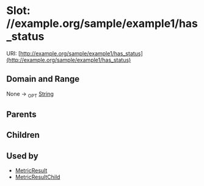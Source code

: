 
# Slot: //example.org/sample/example1/has_status




URI: [http://example.org/sample/example1/has_status](http://example.org/sample/example1/has_status)


## Domain and Range

None ->  <sub>OPT</sub>
 [String](types/String.md)

## Parents


## Children


## Used by

 * [MetricResult](MetricResult.md)
 * [MetricResultChild](MetricResultChild.md)
